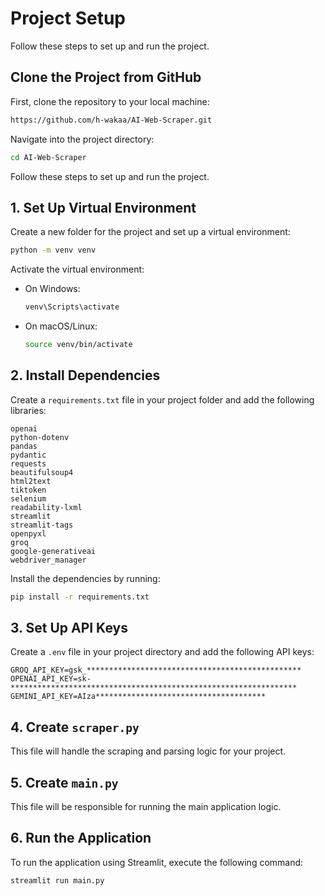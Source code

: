 
# Project Setup

Follow these steps to set up and run the project.

## Clone the Project from GitHub

First, clone the repository to your local machine:

```bash
https://github.com/h-wakaa/AI-Web-Scraper.git
```
Navigate into the project directory:

```bash
cd AI-Web-Scraper
```

Follow these steps to set up and run the project.

## 1. Set Up Virtual Environment

Create a new folder for the project and set up a virtual environment:

```bash
python -m venv venv
```

Activate the virtual environment:
- On Windows: 
  ```bash
  venv\Scripts\activate
  ```
- On macOS/Linux: 
  ```bash
  source venv/bin/activate
  ```

## 2. Install Dependencies

Create a `requirements.txt` file in your project folder and add the following libraries:

```text
openai
python-dotenv
pandas
pydantic
requests
beautifulsoup4
html2text
tiktoken
selenium
readability-lxml
streamlit
streamlit-tags
openpyxl
groq
google-generativeai
webdriver_manager
```

Install the dependencies by running:

```bash
pip install -r requirements.txt
```

## 3. Set Up API Keys

Create a `.env` file in your project directory and add the following API keys:

```env
GROQ_API_KEY=gsk_************************************************
OPENAI_API_KEY=sk-****************************************************************
GEMINI_API_KEY=AIza**************************************
```

## 4. Create `scraper.py`

This file will handle the scraping and parsing logic for your project.

## 5. Create `main.py`

This file will be responsible for running the main application logic.

## 6. Run the Application

To run the application using Streamlit, execute the following command:

```bash
streamlit run main.py
```
